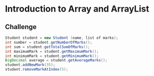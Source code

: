 # Introduction to Array and ArrayList

## Challenge
```java
Student student = new Student (name, list of marks);
int number = student.getNumberOfMarks();
int sum = student.getTotalSumOfMarks();
int maximumMark = student.getMaximumMark();
int minimumMark = student.getMinimumMark();
BigDecimal average = student.getAverageMarks();
student.addNewMark(35);
student.removeMarkAtIndex(5);
```